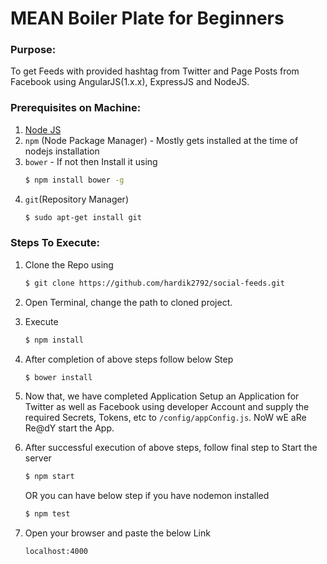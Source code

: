 # MEAN Boiler Plate for Beginners


### Purpose:

To get Feeds with provided hashtag from Twitter and Page Posts from Facebook using AngularJS(1.x.x), ExpressJS and NodeJS.

### Prerequisites on Machine:

1. [Node JS](https://nodejs.org/en/download/)
2. `npm` (Node Package Manager) - Mostly gets installed at the time of nodejs installation
3. `bower` - If not then Install it using
    ```sh
    $ npm install bower -g
    ```
4. `git`(Repository Manager)
    ```sh
    $ sudo apt-get install git
    ```

### Steps To Execute:

1. Clone the Repo using
    ```sh
    $ git clone https://github.com/hardik2792/social-feeds.git
    ```

2. Open Terminal, change the path to cloned project.

3. Execute
    ```sh
    $ npm install
    ```

4. After completion of above steps follow below Step
    ```sh
    $ bower install
    ```

5. Now that, we have completed Application Setup an Application for Twitter as well as Facebook using developer Account
   and supply the required Secrets, Tokens, etc to `/config/appConfig.js`. NoW wE aRe Re@dY start the App.


6. After successful execution of above steps, follow final step to Start the server
    ```sh
    $ npm start
    ```

    OR you can have below step if you have nodemon installed

    ```sh
    $ npm test
    ```

6. Open your browser and paste the below Link

     `localhost:4000`
